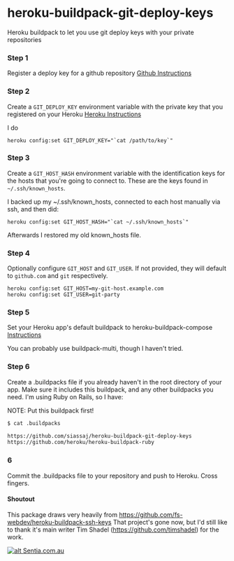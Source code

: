 # heroku-buildpack-git-deploy-keys
Heroku buildpack to let you use git deploy keys with your private repositories

### Step 1
Register a deploy key for a github repository
[Github Instructions](https://developer.github.com/guides/managing-deploy-keys/#deploy-keys)

### Step 2
Create a ```GIT_DEPLOY_KEY``` environment variable with the private key that you registered on your Heroku
[Heroku Instructions](https://devcenter.heroku.com/articles/config-vars#setting-up-config-vars-for-a-deployed-application)

I do

```
heroku config:set GIT_DEPLOY_KEY="`cat /path/to/key`"
```

### Step 3
Create a ```GIT_HOST_HASH``` environment variable with the identification keys for the hosts that you're going to connect to. These are the keys found in ```~/.ssh/known_hosts```.

I backed up my ~/.ssh/known_hosts, connected to each host manually via ssh, and then did:

```
heroku config:set GIT_HOST_HASH="`cat ~/.ssh/known_hosts`"
```

Afterwards I restored my old known_hosts file.

### Step 4

Optionally configure `GIT_HOST` and `GIT_USER`. If not provided, they will default to `github.com` and `git` respectively.

```
heroku config:set GIT_HOST=my-git-host.example.com
heroku config:set GIT_USER=git-party
```

### Step 5
Set your Heroku app's default buildpack to heroku-buildpack-compose
[Instructions](https://github.com/bwhmather/heroku-buildpack-compose)

You can probably use buildpack-multi, though I haven't tried.

### Step 6
Create a .buildpacks file if you already haven't in the root directory of your app. Make sure it includes this buildpack, and any other buildpacks you need. I'm using Ruby on Rails, so I have:

NOTE: Put this buildpack first!

```sh
$ cat .buildpacks

https://github.com/siassaj/heroku-buildpack-git-deploy-keys
https://github.com/heroku/heroku-buildpack-ruby
```

### 6
Commit the .buildpacks file to your repository and push to Heroku. Cross fingers.


#### Shoutout
This package draws very heavily from
https://github.com/fs-webdev/heroku-buildpack-ssh-keys
That project's gone now, but I'd still like to thank it's main writer Tim Shadel (https://github.com/timshadel) for the work.

[![alt Sentia.com.au](http://www.sentia.com.au/sentia-open-graph.png "Sentia ")](http://www.sentia.com.au)
